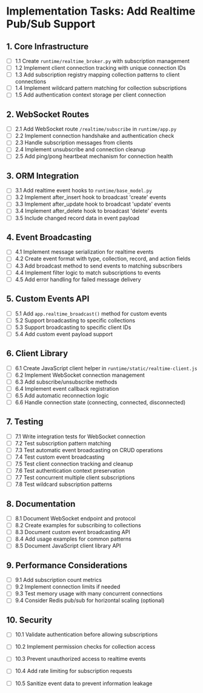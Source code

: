 # Implementation Tasks: Add Realtime Pub/Sub Support

## 1. Core Infrastructure
- [ ] 1.1 Create `runtime/realtime_broker.py` with subscription management
- [ ] 1.2 Implement client connection tracking with unique connection IDs
- [ ] 1.3 Add subscription registry mapping collection patterns to client connections
- [ ] 1.4 Implement wildcard pattern matching for collection subscriptions
- [ ] 1.5 Add authentication context storage per client connection

## 2. WebSocket Routes
- [ ] 2.1 Add WebSocket route `/realtime/subscribe` in `runtime/app.py`
- [ ] 2.2 Implement connection handshake and authentication check
- [ ] 2.3 Handle subscription messages from clients
- [ ] 2.4 Implement unsubscribe and connection cleanup
- [ ] 2.5 Add ping/pong heartbeat mechanism for connection health

## 3. ORM Integration
- [ ] 3.1 Add realtime event hooks to `runtime/base_model.py`
- [ ] 3.2 Implement after_insert hook to broadcast 'create' events
- [ ] 3.3 Implement after_update hook to broadcast 'update' events
- [ ] 3.4 Implement after_delete hook to broadcast 'delete' events
- [ ] 3.5 Include changed record data in event payload

## 4. Event Broadcasting
- [ ] 4.1 Implement message serialization for realtime events
- [ ] 4.2 Create event format with type, collection, record, and action fields
- [ ] 4.3 Add broadcast method to send events to matching subscribers
- [ ] 4.4 Implement filter logic to match subscriptions to events
- [ ] 4.5 Add error handling for failed message delivery

## 5. Custom Events API
- [ ] 5.1 Add `app.realtime_broadcast()` method for custom events
- [ ] 5.2 Support broadcasting to specific collections
- [ ] 5.3 Support broadcasting to specific client IDs
- [ ] 5.4 Add custom event payload support

## 6. Client Library
- [ ] 6.1 Create JavaScript client helper in `runtime/static/realtime-client.js`
- [ ] 6.2 Implement WebSocket connection management
- [ ] 6.3 Add subscribe/unsubscribe methods
- [ ] 6.4 Implement event callback registration
- [ ] 6.5 Add automatic reconnection logic
- [ ] 6.6 Handle connection state (connecting, connected, disconnected)

## 7. Testing
- [ ] 7.1 Write integration tests for WebSocket connection
- [ ] 7.2 Test subscription pattern matching
- [ ] 7.3 Test automatic event broadcasting on CRUD operations
- [ ] 7.4 Test custom event broadcasting
- [ ] 7.5 Test client connection tracking and cleanup
- [ ] 7.6 Test authentication context preservation
- [ ] 7.7 Test concurrent multiple client subscriptions
- [ ] 7.8 Test wildcard subscription patterns

## 8. Documentation
- [ ] 8.1 Document WebSocket endpoint and protocol
- [ ] 8.2 Create examples for subscribing to collections
- [ ] 8.3 Document custom event broadcasting API
- [ ] 8.4 Add usage examples for common patterns
- [ ] 8.5 Document JavaScript client library API

## 9. Performance Considerations
- [ ] 9.1 Add subscription count metrics
- [ ] 9.2 Implement connection limits if needed
- [ ] 9.3 Test memory usage with many concurrent connections
- [ ] 9.4 Consider Redis pub/sub for horizontal scaling (optional)

## 10. Security
- [ ] 10.1 Validate authentication before allowing subscriptions
- [ ] 10.2 Implement permission checks for collection access
- [ ] 10.3 Prevent unauthorized access to realtime events
- [ ] 10.4 Add rate limiting for subscription requests
- [ ] 10.5 Sanitize event data to prevent information leakage

